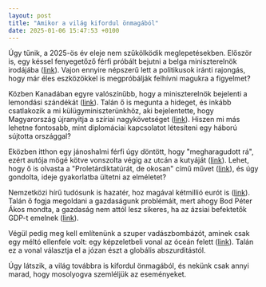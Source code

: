 ```yaml
---
layout: post
title: "Amikor a világ kifordul önmagából"
date: 2025-01-06 15:47:53 +0100
---
```


Úgy tűnik, a 2025-ös év eleje nem szűkölködik meglepetésekben. Először is, egy késsel fenyegetőző férfi próbált bejutni a belga miniszterelnök irodájába (<a href="https://telex.hu/kulfold/2025/01/06/kes-fenyegetozes-belgium-miniszterelnok-iroda">link</a>). Vajon ennyire népszerű lett a politikusok iránti rajongás, hogy már éles eszközökkel is megpróbálják felhívni magukra a figyelmet?

Közben Kanadában egyre valószínűbb, hogy a miniszterelnök bejelenti a lemondási szándékát (<a href="https://telex.hu/kulfold/2025/01/06/justin-trudeau-kanadai-miniszterelnok-lemondas-liberalis-part-1">link</a>). Talán ő is megunta a hideget, és inkább csatlakozik a mi külügyminiszterünkhöz, aki bejelentette, hogy Magyarország újranyitja a szíriai nagykövetséget (<a href="https://telex.hu/kulfold/2025/01/06/sziriai-magyar-nagykovetseg-damaszkusz-szijjarto-peter-kulugyminiszterium">link</a>). Hiszen mi más lehetne fontosabb, mint diplomáciai kapcsolatot létesíteni egy háború sújtotta országgal?

Eközben itthon egy jánoshalmi férfi úgy döntött, hogy "megharagudott rá", ezért autója mögé kötve vonszolta végig az utcán a kutyáját (<a href="https://telex.hu/belfold/2025/01/06/allatkinzas-kutya-auto-janoshalma">link</a>). Lehet, hogy ő is olvasta a "Proletárdiktatúrát, de okosan" című művet (<a href="https://telex.hu/belfold/2025/01/05/papp-istvan-magyar-kommunistak-1918-1989-kommunizmus-mszmp-kadar-janos-konyv">link</a>), és úgy gondolta, ideje gyakorlatba ültetni az elméletet?

Nemzetközi hírű tudósunk is hazatér, hoz magával kétmillió eurót is (<a href="https://telex.hu/techtud/2025/01/06/endrodi-gergely-interju-elte-elmeleti-fizika-erc-rgh-racsterelmelet">link</a>). Talán ő fogja megoldani a gazdaságunk problémáit, mert ahogy Bod Péter Ákos mondta, a gazdaság nem attól lesz sikeres, ha az ázsiai befektetők GDP-t emelnek (<a href="https://telex.hu/gazdasag/2025/01/06/bod-peter-akos-mukodotoke-bmw-catl-byd-azsiai-befektetok-gdp">link</a>).

Végül pedig meg kell említenünk a szuper vadászbombázót, aminek csak egy méltó ellenfele volt: egy képzeletbeli vonal az óceán felett (<a href="https://telex.hu/eszkombajn/2025/01/06/lockheed-martin-f22-raptor-vadaszbombazo-atrepules-problema-datumvalaszto-vonal">link</a>). Talán ez a vonal választja el a józan észt a globális abszurditástól.

Úgy látszik, a világ továbbra is kifordul önmagából, és nekünk csak annyi marad, hogy mosolyogva szemléljük az eseményeket.